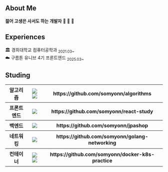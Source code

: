 ## About Me
<b>젊어 고생은 사서도 하는 개발자</b> 🥰 🥰 🥰


## Experiences
🏛️ 경희대학교 컴퓨터공학과 <sub>2021.03~</sub> <br>
☁️ 구름톤 유니브 4기 프론트엔드 <sub>2025.03~</sub>


## Studing

<table>
  <tr>
    <th>알고리즘</th>
    <th>
      <img src="https://img.shields.io/badge/c%2B%2B-%2300599C.svg?&style=for-the-badge&logo=c%2B%2B&logoColor=white" />
      <img src="https://img.shields.io/badge/python-%233776AB.svg?&style=for-the-badge&logo=python&logoColor=white" />
    </th>
    <th>https://github.com/somyonn/algorithms</th>
  </tr>

  <tr>
    <th>프론트엔드</th>
    <th>
      <img src="https://img.shields.io/badge/react-%2361DAFB.svg?&style=for-the-badge&logo=react&logoColor=black" /> 
    </th>
    <th>https://github.com/somyonn/react-study</th>
  </tr>

  <tr>
    <th>백엔드</th>
    <th>
      <img src="https://img.shields.io/badge/spring-%236DB33F.svg?&style=for-the-badge&logo=spring&logoColor=white" />
    </th>
    <th>https://github.com/somyonn/jpashop</th>
  </tr>

  <tr>
    <th>네트워킹</th>
    <th>
      <img src="https://img.shields.io/badge/go-%2300ADD8.svg?&style=for-the-badge&logo=go&logoColor=white" /> 
    </th>
    <th>https://github.com/somyonn/golang-networking</th>
  </tr>

  <tr>
    <th>컨테이너</th>
    <th>
      <img src="https://img.shields.io/badge/docker-%232496ED.svg?&style=for-the-badge&logo=docker&logoColor=white" />
      <img src="https://img.shields.io/badge/kubernetes-%23326CE5.svg?&style=for-the-badge&logo=kubernetes&logoColor=white" /> 
    </th>
    <th>https://github.com/somyonn/docker-k8s-practice</th>
  </tr>
</table>


<!--
**somyonn/somyonn** is a ✨ _special_ ✨ repository because its `README.md` (this file) appears on your GitHub profile.

Here are some ideas to get you started:

- 🔭 I’m currently working on ...
- 🌱 I’m currently learning ...
- 👯 I’m looking to collaborate on ...
- 🤔 I’m looking for help with ...
- 💬 Ask me about ...
- 📫 How to reach me: ...
- 😄 Pronouns: ...
- ⚡ Fun fact: ...
-->
